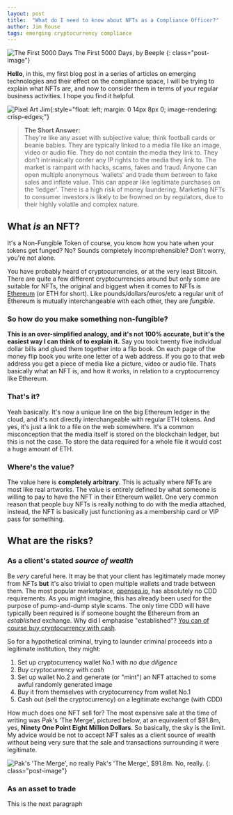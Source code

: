 ```yaml
---
layout: post
title:  "What do I need to know about NFTs as a Compliance Officer?"
author: Jim Rouse
tags: emerging cryptocurrency compliance
---
```

![The First 5000 Days]({{site.baseurl}}/assets/images/the-first-5000-days.jpg)
The First 5000 Days, by Beeple
{: class="post-image"}

**Hello**, in this, my first blog post in a series of articles on emerging technologies and their effect on the compliance space, I will be trying to explain what NFTs are, and now to consider them in terms of your regular business activities. I hope you find it helpful. 

![Pixel Art Jim]({{site.baseurl}}/assets/images/pixel-jim.png){:style="float: left; margin: 0 14px 8px 0; image-rendering: crisp-edges;"}
> **The Short Answer:**  
> They're like any asset with subjective value; think football cards or beanie babies. They are typically linked to a media file like an image, video or audio file. They do not contain the media they link to. They don't intrinsically confer any IP rights to the media they link to. The market is rampant with hacks, scams, fakes and fraud. Anyone can open multiple anonymous 'wallets' and trade them between to fake sales and inflate value. This can appear like legitimate purchases on the 'ledger'. There is a high risk of money laundering. Marketing NFTs to consumer investors is likely to be frowned on by regulators, due to their highly volatile and complex nature.

## What *is* an NFT?

It's a Non-Fungible Token of course, you know how you hate when your tokens get funged? No? Sounds completely incomprehensible? Don't worry, you're not alone.

You have probably heard of cryptocurrencies, or at the very least Bitcoin. There are quite a few different cryptocurrencies around but only some are suitable for NFTs, the original and biggest when it comes to NFTs is [Ethereum](https://www.investopedia.com/terms/e/ethereum.asp) (or ETH for short). Like pounds/dollars/euros/etc a regular unit of Ethereum is mutually interchangeable with each other, they are *fungible*.

### So how do you make something non-fungible?

**This is an over-simplified analogy, and it's not 100% accurate, but it's the easiest way I can think of to explain it.** Say you took twenty five individual dollar bills and glued them together into a flip book. On each page of the money flip book you write one letter of a web address. If you go to that web address you get a piece of media like a picture, video or audio file. Thats basically what an NFT is, and how it works, in relation to a cryptocurrency like Ethereum.

### That's it?

Yeah basically. It's now a unique line on the big Ethereum ledger in the cloud, and it's not directly interchangeable with regular ETH tokens. And yes, it's just a link to a file on the web somewhere. It's a common misconception that the media itself is stored on the blockchain ledger, but this is not the case. To store the data required for a whole file it would cost a huge amount of ETH.

### Where's the value?

The value here is **completely arbitrary**. This is actually where NFTs are most like real artworks. The value is entirely defined by what someone is willing to pay to have the NFT in their Ethereum wallet. One very common reason that people buy NFTs is really nothing to do with the media attached, instead, the NFT is basically just functioning as a membership card or VIP pass for something.  

## What are the risks?

### As a client's stated *source of wealth*

Be *very* careful here. It may be that your client has legitimately made money from NFTs **but** it's also trivial to open multiple wallets and trade between them. The most popular marketplace, [opensea.io](opensea.io), has absolutely no CDD requirements. As you might imagine, this has already been used for the purpose of pump-and-dump style scams. The only time CDD will have typically been required is if someone bought the Ethereum from an *established* exchange. Why did I emphasise "established"? [You can of course buy cryptocurrency with cash](https://www.buybitcoinworldwide.com/en/buy-bitcoins-with-cash/).

So for a hypothetical criminal, trying to launder criminal proceeds into a legitimate institution, they might:
1. Set up cryptocurrency wallet No.1 with *no due diligence*
2. Buy cryptocurrency with *cash*
3. Set up wallet No.2 and generate (or "mint") an NFT attached to some awful randomly generated image
4. Buy it from themselves with cryptocurrency from wallet No.1
5. Cash out (sell the cryptocurrency) on a legitimate exchange (with CDD)

How much does one NFT sell for? The most expensive sale at the time of writing was Pak's 'The Merge', pictured below, at an equivalent of $91.8m, yes, **Ninety One Point Eight Million Dollars**. So basically, the sky is the limit. My advice would be not to accept NFT sales as a client source of wealth without being very sure that the sale and transactions surrounding it were legitimate.

![Pak's 'The Merge', no really]({{site.baseurl}}/assets/images/pak-merge-nft.jpeg)
Pak's 'The Merge', $91.8m. No, really.
{: class="post-image"}

### As an asset to trade

This is the next paragraph